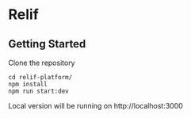 # Relif

## Getting Started

Clone the repository

```
cd relif-platform/
npm install
npm run start:dev
```

Local version will be running on http://localhost:3000
